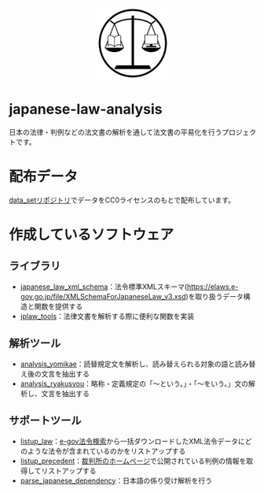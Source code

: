 <p align="center">
    <img width="150" alt="Logo" src="https://raw.githubusercontent.com/japanese-law-analysis/.github/master/icon/icon.svg">
</p>

# japanese-law-analysis

日本の法律・判例などの法文書の解析を通して法文書の平易化を行うプロジェクトです。


# 配布データ

[data_setリポジトリ](https://github.com/japanese-law-analysis/data_set)でデータをCC0ライセンスのもとで配布しています。


# 作成しているソフトウェア

## ライブラリ

- [japanese_law_xml_schema](https://github.com/japanese-law-analysis/japanese_law_xml_schema)：法令標準XMLスキーマ(<https://elaws.e-gov.go.jp/file/XMLSchemaForJapaneseLaw_v3.xsd>)を取り扱うデータ構造と関数を提供する
- [jplaw_tools](https://github.com/japanese-law-analysis/jplaw_tools)：法律文書を解析する際に便利な関数を実装

## 解析ツール

- [analysis_yomikae](https://github.com/japanese-law-analysis/analysis_yomikae)：読替規定文を解析し、読み替えられる対象の語と読み替え後の文言を抽出する
- [analysis_ryakusyou](https://github.com/japanese-law-analysis/analysis_ryakusyou)：略称・定義規定の「～という。」・「～をいう。」文の解析し、文言を抽出する

## サポートツール

- [listup_law](https://github.com/japanese-law-analysis/listup_law)：[e-gov法令検索](https://elaws.e-gov.go.jp/)から一括ダウンロードしたXML法令データにどのような法令が含まれているのかをリストアップする
- [listup_precedent](https://github.com/japanese-law-analysis/listup_precedent)：[裁判所のホームページ](https://www.courts.go.jp/)で公開されている判例の情報を取得してリストアップする
- [parse_japanese_dependency](https://github.com/japanese-law-analysis/parse_japanese_dependency)：日本語の係り受け解析を行う
